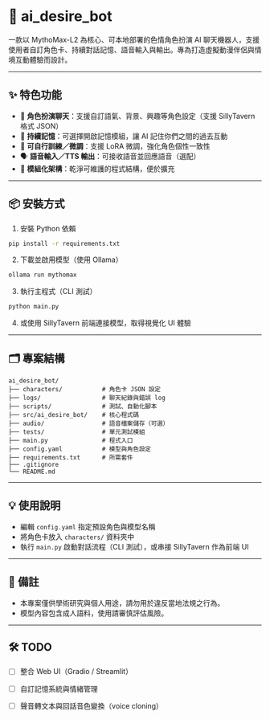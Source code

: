 # 🍒 ai_desire_bot

一款以 MythoMax-L2 為核心、可本地部署的色情角色扮演 AI 聊天機器人，支援使用者自訂角色卡、持續對話記憶、語音輸入與輸出。專為打造虛擬動漫伴侶與情境互動體驗而設計。

---

## ✨ 特色功能

- 💬 **角色扮演聊天**：支援自訂語氣、背景、興趣等角色設定（支援 SillyTavern 格式 JSON）
- 🧠 **持續記憶**：可選擇開啟記憶模組，讓 AI 記住你們之間的過去互動
- 🔧 **可自行訓練／微調**：支援 LoRA 微調，強化角色個性一致性
- 🗣️ **語音輸入／TTS 輸出**：可接收語音並回應語音（選配）
- 🧩 **模組化架構**：乾淨可維護的程式結構，便於擴充

---

## 📦 安裝方式

1. 安裝 Python 依賴

```bash
pip install -r requirements.txt
````

2. 下載並啟用模型（使用 Ollama）

```bash
ollama run mythomax
```

3. 執行主程式（CLI 測試）

```bash
python main.py
```

4. 或使用 SillyTavern 前端連接模型，取得視覺化 UI 體驗

---

## 🗂 專案結構

```
ai_desire_bot/
├── characters/           # 角色卡 JSON 設定
├── logs/                 # 聊天紀錄與錯誤 log
├── scripts/              # 測試、自動化腳本
├── src/ai_desire_bot/    # 核心程式碼
├── audio/                # 語音檔案儲存（可選）
├── tests/                # 單元測試模組
├── main.py               # 程式入口
├── config.yaml           # 模型與角色設定
├── requirements.txt      # 所需套件
├── .gitignore
└── README.md
```

---

## 💡 使用說明

* 編輯 `config.yaml` 指定預設角色與模型名稱
* 將角色卡放入 `characters/` 資料夾中
* 執行 `main.py` 啟動對話流程（CLI 測試），或串接 SillyTavern 作為前端 UI

---

## 📌 備註

* 本專案僅供學術研究與個人用途，請勿用於違反當地法規之行為。
* 模型內容包含成人語料，使用請審慎評估風險。

---

## 🛠️ TODO

* [ ] 整合 Web UI（Gradio / Streamlit）
* [ ] 自訂記憶系統與情緒管理
* [ ] 聲音轉文本與回話音色變換（voice cloning）


